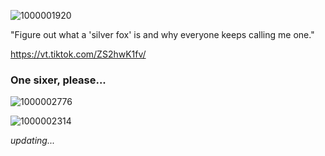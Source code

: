 
![1000001920](https://github.com/user-attachments/assets/68d53103-feb0-4313-ba57-a22e640a2f2b)

"Figure out what a 'silver fox' is and why everyone keeps calling me one."

https://vt.tiktok.com/ZS2hwK1fv/

### One sixer, please...

![1000002776](https://github.com/user-attachments/assets/4c0938f2-f2f0-43e1-b235-62ac9f697c31)


![1000002314](https://github.com/user-attachments/assets/f0ea4f0e-15d5-4cd5-9cec-96db82faa414)



*updating...*
<!--
**silverfoxsmaher/silverfoxsmaher** is a ✨ _special_ ✨ repository because its `README.md` (this file) appears on your GitHub profile.

Here are some ideas to get you started:

- 🔭 I’m currently working on ...
- 🌱 I’m currently learning ...
- 👯 I’m looking to collaborate on ...
- 🤔 I’m looking for help with ...
- 💬 Ask me about ...
- 📫 How to reach me: ...
- 😄 Pronouns: ...
- ⚡ Fun fact: ...
-->
